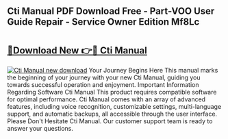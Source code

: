 ## Cti Manual PDF Download Free - Part-VOO User Guide Repair - Service Owner Edition Mf8Lc

# <h2><a href="http://bc25246.oget.top/?id=Cti+Manual">🔗Download New 👉🔴 Cti Manual</a></h2>

[![Cti Manual new download](https://i.imgur.com/5g1atiW.png)](http://bc25246.oget.top/?id=Cti+Manual)
Your Journey Begins Here This manual marks the beginning of your journey with your new Cti Manual, guiding you towards successful operation and enjoyment. Important Information Regarding Software Cti Manual This product requires compatible software for optimal performance. Cti Manual comes with an array of advanced features, including voice recognition, customizable settings, multi-language support, and automatic backups, all accessible through the user interface. Please Don't Hesitate Cti Manual. Our customer support team is ready to answer your questions.
